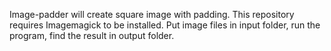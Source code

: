 Image-padder will create square image with padding.
This repository requires Imagemagick to be installed.
Put image files in input folder, run the program, find the result in output folder.
